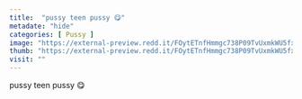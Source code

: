 ```yaml
---
title:  "pussy teen pussy 😋"
metadate: "hide"
categories: [ Pussy ]
image: "https://external-preview.redd.it/FOytETnfHmmgc738P09TvUxmkWU5fxmeoeDMlwoWQWQ.jpg?auto=webp&s=b1772fbeb98cf0206d7f8fcc9bdbf4d55c7725c7"
thumb: "https://external-preview.redd.it/FOytETnfHmmgc738P09TvUxmkWU5fxmeoeDMlwoWQWQ.jpg?width=1080&crop=smart&auto=webp&s=8cf6b7edff3ed9c159881c7dc530eb9183185e82"
visit: ""
---
```

pussy teen pussy 😋
